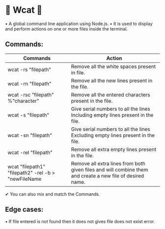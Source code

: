 #   🎇  Wcat 🎇  
• A global command line application using Node.js.
• It is used to display and perform actions on one or more files inside the terminal. 

## Commands:

|   Commands           |        Action                                                         |
| ----------------- | ------------------------------------------------------------------ |
| wcat -rs "filepath"| Remove all the white spaces present in file.|
| wcat -rn "filepath" | Remove all the new lines present in the file.|
| wcat -rsc "filepath" %"character"| Remove all the entered characters present in the file.|
| wcat -s "filepath" | Give serial numbers to all the lines Including empty lines present in the file.|
| wcat  -sn "filepath" | Give serial numbers to all the lines Excluding empty lines present in the file.|
| wcat -rel "filepath" | Remove all extra empty lines present in the file.|
| wcat "filepath1" "filepath2" -rel -b > "newFileName| Remove all extra lines from both given files and will combine them and create a new file of desired name.|


✔ You can also mix and match the Commands.

## Edge cases:

• If file entered is not found then it does not gives file does not exist error.
